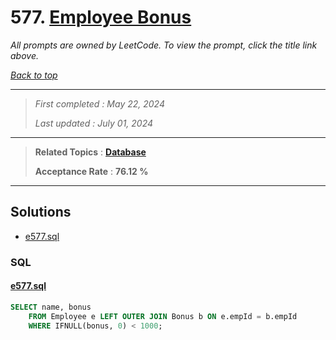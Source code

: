 # 577. [Employee Bonus](<https://leetcode.com/problems/employee-bonus>)

*All prompts are owned by LeetCode. To view the prompt, click the title link above.*

*[Back to top](<../README.md>)*

------

> *First completed : May 22, 2024*
>
> *Last updated : July 01, 2024*

------

> **Related Topics** : **[Database](<by_topic/Database.md>)**
>
> **Acceptance Rate** : **76.12 %**

------

## Solutions

- [e577.sql](<../my-submissions/e577.sql>)
### SQL
#### [e577.sql](<../my-submissions/e577.sql>)
```SQL
SELECT name, bonus
    FROM Employee e LEFT OUTER JOIN Bonus b ON e.empId = b.empId
    WHERE IFNULL(bonus, 0) < 1000;
```

